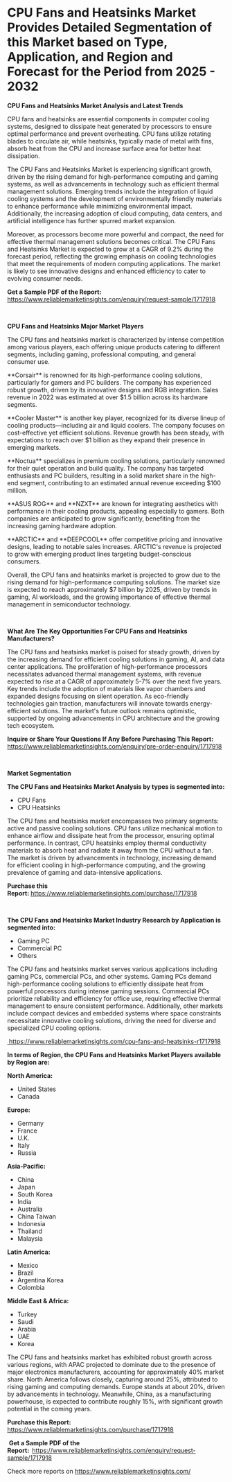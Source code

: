 <p><h1>CPU Fans and Heatsinks Market Provides Detailed Segmentation of this Market based on Type, Application, and Region and Forecast for the Period from 2025 - 2032</h1></p><p><strong>CPU Fans and Heatsinks Market Analysis and Latest Trends</strong></p>
<p><p>CPU fans and heatsinks are essential components in computer cooling systems, designed to dissipate heat generated by processors to ensure optimal performance and prevent overheating. CPU fans utilize rotating blades to circulate air, while heatsinks, typically made of metal with fins, absorb heat from the CPU and increase surface area for better heat dissipation. </p><p>The CPU Fans and Heatsinks Market is experiencing significant growth, driven by the rising demand for high-performance computing and gaming systems, as well as advancements in technology such as efficient thermal management solutions. Emerging trends include the integration of liquid cooling systems and the development of environmentally friendly materials to enhance performance while minimizing environmental impact. Additionally, the increasing adoption of cloud computing, data centers, and artificial intelligence has further spurred market expansion.</p><p>Moreover, as processors become more powerful and compact, the need for effective thermal management solutions becomes critical. The CPU Fans and Heatsinks Market is expected to grow at a CAGR of 9.2% during the forecast period, reflecting the growing emphasis on cooling technologies that meet the requirements of modern computing applications. The market is likely to see innovative designs and enhanced efficiency to cater to evolving consumer needs.</p></p>
<p><strong>Get a Sample PDF of the Report:&nbsp;</strong> <a href="https://www.reliablemarketinsights.com/enquiry/request-sample/1717918?utm_campaign=2197&utm_medium=2&utm_source=Github&utm_content=ia&utm_term=04042025&utm_id=cpu-fans-and-heatsinks">https://www.reliablemarketinsights.com/enquiry/request-sample/1717918</a></p>
<p>&nbsp;</p>
<p><strong>CPU Fans and Heatsinks Major Market Players</strong></p>
<p><p>The CPU fans and heatsinks market is characterized by intense competition among various players, each offering unique products catering to different segments, including gaming, professional computing, and general consumer use.</p><p>**Corsair** is renowned for its high-performance cooling solutions, particularly for gamers and PC builders. The company has experienced robust growth, driven by its innovative designs and RGB integration. Sales revenue in 2022 was estimated at over $1.5 billion across its hardware segments.</p><p>**Cooler Master** is another key player, recognized for its diverse lineup of cooling products—including air and liquid coolers. The company focuses on cost-effective yet efficient solutions. Revenue growth has been steady, with expectations to reach over $1 billion as they expand their presence in emerging markets.</p><p>**Noctua** specializes in premium cooling solutions, particularly renowned for their quiet operation and build quality. The company has targeted enthusiasts and PC builders, resulting in a solid market share in the high-end segment, contributing to an estimated annual revenue exceeding $100 million.</p><p>**ASUS ROG** and **NZXT** are known for integrating aesthetics with performance in their cooling products, appealing especially to gamers. Both companies are anticipated to grow significantly, benefiting from the increasing gaming hardware adoption.</p><p>**ARCTIC** and **DEEPCOOL** offer competitive pricing and innovative designs, leading to notable sales increases. ARCTIC's revenue is projected to grow with emerging product lines targeting budget-conscious consumers.</p><p>Overall, the CPU fans and heatsinks market is projected to grow due to the rising demand for high-performance computing solutions. The market size is expected to reach approximately $7 billion by 2025, driven by trends in gaming, AI workloads, and the growing importance of effective thermal management in semiconductor technology.</p></p>
<p>&nbsp;</p>
<p><strong>What Are The Key Opportunities For CPU Fans and Heatsinks Manufacturers?</strong></p>
<p><p>The CPU fans and heatsinks market is poised for steady growth, driven by the increasing demand for efficient cooling solutions in gaming, AI, and data center applications. The proliferation of high-performance processors necessitates advanced thermal management systems, with revenue expected to rise at a CAGR of approximately 5-7% over the next five years. Key trends include the adoption of materials like vapor chambers and expanded designs focusing on silent operation. As eco-friendly technologies gain traction, manufacturers will innovate towards energy-efficient solutions. The market's future outlook remains optimistic, supported by ongoing advancements in CPU architecture and the growing tech ecosystem.</p></p>
<p><strong>Inquire or Share Your Questions If Any Before Purchasing This Report:</strong> <a href="https://www.reliablemarketinsights.com/enquiry/pre-order-enquiry/1717918?utm_campaign=2197&utm_medium=2&utm_source=Github&utm_content=ia&utm_term=04042025&utm_id=cpu-fans-and-heatsinks">https://www.reliablemarketinsights.com/enquiry/pre-order-enquiry/1717918</a></p>
<p>&nbsp;</p>
<p><strong>Market Segmentation</strong></p>
<p><strong>The CPU Fans and Heatsinks Market Analysis by types is segmented into:</strong></p>
<p><ul><li>CPU Fans</li><li>CPU Heatsinks</li></ul></p>
<p><p>The CPU fans and heatsinks market encompasses two primary segments: active and passive cooling solutions. CPU fans utilize mechanical motion to enhance airflow and dissipate heat from the processor, ensuring optimal performance. In contrast, CPU heatsinks employ thermal conductivity materials to absorb heat and radiate it away from the CPU without a fan. The market is driven by advancements in technology, increasing demand for efficient cooling in high-performance computing, and the growing prevalence of gaming and data-intensive applications.</p></p>
<p><strong>Purchase this Report:&nbsp;</strong><a href="https://www.reliablemarketinsights.com/purchase/1717918?utm_campaign=2197&utm_medium=2&utm_source=Github&utm_content=ia&utm_term=04042025&utm_id=cpu-fans-and-heatsinks">https://www.reliablemarketinsights.com/purchase/1717918</a></p>
<p>&nbsp;</p>
<p><strong>The CPU Fans and Heatsinks Market Industry Research by Application is segmented into:</strong></p>
<p><ul><li>Gaming PC</li><li>Commercial PC</li><li>Others</li></ul></p>
<p><p>The CPU fans and heatsinks market serves various applications including gaming PCs, commercial PCs, and other systems. Gaming PCs demand high-performance cooling solutions to efficiently dissipate heat from powerful processors during intense gaming sessions. Commercial PCs prioritize reliability and efficiency for office use, requiring effective thermal management to ensure consistent performance. Additionally, other markets include compact devices and embedded systems where space constraints necessitate innovative cooling solutions, driving the need for diverse and specialized CPU cooling options.</p></p>
<p><a href="https://www.reliablemarketinsights.com/cpu-fans-and-heatsinks-r1717918?utm_campaign=2197&utm_medium=2&utm_source=Github&utm_content=ia&utm_term=04042025&utm_id=cpu-fans-and-heatsinks">&nbsp;https://www.reliablemarketinsights.com/cpu-fans-and-heatsinks-r1717918</a></p>
<p><strong>In terms of Region, the CPU Fans and Heatsinks Market Players available by Region are:</strong></p>
<p>
    <p> <strong> North America: </strong>
        <ul>
            <li>United States</li>
            <li>Canada</li>
        </ul>
        </p> 
    <p> <strong> Europe: </strong>
        <ul>
            <li>Germany</li>
            <li>France</li>
            <li>U.K.</li>
            <li>Italy</li>
            <li>Russia</li>
        </ul>
        </p> 
    <p> <strong> Asia-Pacific: </strong>
        <ul>
            <li>China</li>
            <li>Japan</li>
            <li>South Korea</li>
            <li>India</li>
            <li>Australia</li>
            <li>China Taiwan</li>
            <li>Indonesia</li>
            <li>Thailand</li>
            <li>Malaysia</li>
        </ul>
        </p> 
    <p> <strong> Latin America: </strong>
        <ul>
            <li>Mexico</li>
            <li>Brazil</li>
            <li>Argentina Korea</li>
            <li>Colombia</li>
        </ul>
        </p> 
    <p> <strong> Middle East & Africa: </strong>
        <ul>
            <li>Turkey</li>
            <li>Saudi</li>
            <li>Arabia</li>
            <li>UAE</li>
            <li>Korea</li>
        </ul>
    </p>
    </p>
<p><p>The CPU fans and heatsinks market has exhibited robust growth across various regions, with APAC projected to dominate due to the presence of major electronics manufacturers, accounting for approximately 40% market share. North America follows closely, capturing around 25%, attributed to rising gaming and computing demands. Europe stands at about 20%, driven by advancements in technology. Meanwhile, China, as a manufacturing powerhouse, is expected to contribute roughly 15%, with significant growth potential in the coming years.</p></p>
<p><strong>Purchase this Report: </strong><a href="https://www.reliablemarketinsights.com/purchase/1717918?utm_campaign=2197&utm_medium=2&utm_source=Github&utm_content=ia&utm_term=04042025&utm_id=cpu-fans-and-heatsinks">https://www.reliablemarketinsights.com/purchase/1717918</a></p>
<p>&nbsp;<strong>Get a Sample PDF of the Report:&nbsp;&nbsp;</strong><a href="https://www.reliablemarketinsights.com/enquiry/request-sample/1717918?utm_campaign=2197&utm_medium=2&utm_source=Github&utm_content=ia&utm_term=04042025&utm_id=cpu-fans-and-heatsinks">https://www.reliablemarketinsights.com/enquiry/request-sample/1717918</a></p>
<p><strong></strong></p>
<p>Check more reports on <a href="https://www.reliablemarketinsights.com/?utm_campaign=2197&utm_medium=2&utm_source=Github&utm_content=ia&utm_term=04042025&utm_id=cpu-fans-and-heatsinks">https://www.reliablemarketinsights.com/</a></p>